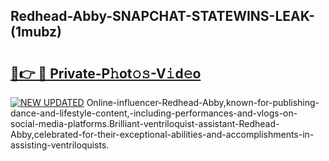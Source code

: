 ## Redhead-Abby-SNAPCHAT-STATEWINS-LEAK-(1mubz)


# <h2><a href="https://mediaupload.pro?-20M">🔗👉 🔴 Private-P𝚑ot𝚘𝚜-V𝚒d𝚎o</a></h2>

[![NEW UPDATED](https://i.imgur.com/0qMVB7G.gif)](https://mediaupload.pro?-20M)
Online-influencer-Redhead-Abby,known-for-publishing-dance-and-lifestyle-content,-including-performances-and-vlogs-on-social-media-platforms.Brilliant-ventriloquist-assistant-Redhead-Abby,celebrated-for-their-exceptional-abilities-and-accomplishments-in-assisting-ventriloquists.  